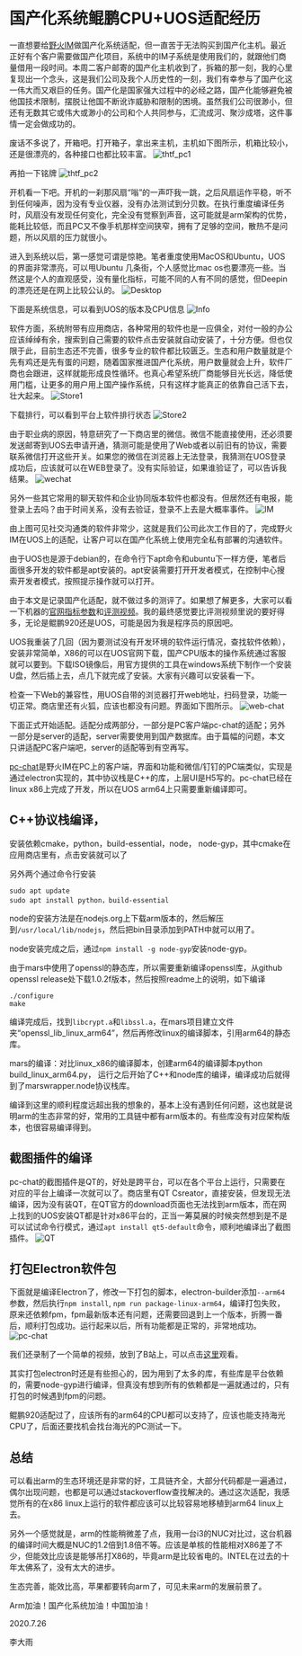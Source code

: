 # 国产化系统鲲鹏CPU+UOS适配经历
一直想要给[野火IM](https://github.com/wildfirechat)做国产化系统适配，但一直苦于无法购买到国产化主机。最近正好有个客户需要做国产化项目，系统中的IM子系统是使用我们的，就跟他们商量借用一段时间。本周二客户邮寄的国产化主机收到了，拆箱的那一刻，我的心里复现出一个念头，这是我们公司及我个人历史性的一刻，我们有幸参与了国产化这一伟大而又艰巨的任务。国产化是国家强大过程中的必经之路，国产化能够避免被他国技术限制，摆脱让他国不断讹诈威胁和限制的困境。虽然我们公司很渺小，但还有无数其它或伟大或渺小的公司和个人共同参与，汇流成河、聚沙成塔，这件事情一定会做成功的。

废话不多说了，开箱吧。打开箱子，拿出来主机，主机如下图所示，机箱比较小，还是很漂亮的，各种接口也都比较丰富。
![thtf_pc1](https://static.wildfirechat.cn/uos_11_thtf_pc.png)

再拍一下铭牌
![thtf_pc2](https://static.wildfirechat.cn/uos_12_thtf_pc.png)

开机看一下吧。开机的一刹那风扇“嗡”的一声吓我一跳，之后风扇运作平稳，听不到任何噪声，因为没有专业仪器，没有办法测试到分贝数。在执行重度编译任务时，风扇没有发现任何变化，完全没有觉察到声音，这可能就是arm架构的优势，能耗比较低，而且PC又不像手机那样空间狭窄，拥有了足够的空间，散热不是问题，所以风扇的压力就很小。

进入到系统以后，第一感觉可谓是惊艳。笔者重度使用MacOS和Ubuntu，UOS的界面非常漂亮，可以甩Ubuntu 几条街，个人感觉比mac os也要漂亮一些。当然这是个人的直观感受，没有量化指标，可能不同的人有不同的感觉，但Deepin的漂亮还是在网上比较公认的。
![Desktop](https://static.wildfirechat.cn/uos_1_desktop.png)

下面是系统信息，可以看到UOS的版本及CPU信息
![Info](https://static.wildfirechat.cn/uos_2_info.png)

软件方面，系统附带有应用商店，各种常用的软件也是一应俱全，对付一般的办公应该绰绰有余，搜索到自己需要的软件点击安装就自动安装了，十分方便。但也仅限于此，目前生态还不完善，很多专业的软件都比较匮乏。生态和用户数量就是个先有鸡还是先有蛋的问题，随着国家推进国产化系统，用户数量就会上升，软件厂商也会跟进，这样就能形成良性循环。也真心希望系统厂商能够目光长远，降低使用门槛，让更多的用户用上国产操作系统，只有这样才能真正的依靠自己活下去，壮大起来。
![Store1](https://static.wildfirechat.cn/uos_3_store.png)

下载排行，可以看到平台上软件排行状态
![Store2](https://static.wildfirechat.cn/uos_4_store.png)

由于职业病的原因，特意研究了一下商店里的微信。微信不能直接使用，还必须要发送邮寄到UOS去申请开通，猜测可能是使用了Web或者以前旧有的协议，需要联系微信打开这些开关。如果您的微信在浏览器上无法登录，我猜测在UOS登录成功后，应该就可以在WEB登录了。没有实际验证，如果谁验证了，可以告诉我结果。
![wechat](https://static.wildfirechat.cn/uos_5_wechat.png)

另外一些其它常用的聊天软件和企业协同版本软件也都没有。但居然还有电报，能登录上去吗？由于时间关系，没有去验证，登录不上去是大概率事件。
![IM](https://static.wildfirechat.cn/uos_10_im.png)

由上图可见社交沟通类的软件非常少，这就是我们公司此次工作目的了，完成野火IM在UOS上的适配，让客户可以在国产化系统上使用完全私有部署的沟通软件。

由于UOS也是源于debian的，在命令行下apt命令和ubuntu下一样方便，笔者后面很多开发的软件都是apt安装的。apt安装需要打开开发者模式，在控制中心搜索开发者模式，按照提示操作就可以打开。


由于本文是记录国产化适配，就不做过多的测评了。如果想了解更多，大家可以看一下机器的[官网指标参数](https://www.tongfangpc.com/index.php/gallery-75.html)和[评测视频](https://search.bilibili.com/all?keyword=鲲鹏920)。我的最终感觉要比评测视频里说的要好得多，无论是鲲鹏920还是UOS，可能是因为我是程序员的原因吧。

UOS我重装了几回（因为要测试没有开发环境的软件运行情况，查找软件依赖），安装非常简单，X86的可以在UOS官网下载，国产CPU版本的操作系统通过客服就可以要到。下载ISO镜像后，用官方提供的工具在windows系统下制作一个安装U盘，然后插上去，点几下就完成了安装。大家有兴趣可以安装看一下。

检查一下Web的兼容性，用UOS自带的浏览器打开web地址，扫码登录，功能一切正常。商店里还有火狐，应该也都没有问题。界面如下图所示。
![web-chat](https://static.wildfirechat.cn/uos_7_web_wildfirechat.png)

下面正式开始适配。适配分成两部分，一部分是PC客户端pc-chat的适配；另外一部分是server的适配，server需要使用到国产数据库。由于篇幅的问题，本文只讲适配PC客户端吧，server的适配等到有空再写。

[pc-chat](https://github.com/wildfirechat/pc-chat)是野火IM在PC上的客户端，界面和功能和微信/钉钉的PC端类似，实现是通过electron实现的，其中协议栈是C++的库，上层UI是H5写的。pc-chat已经在linux x86上完成了开发，所以在UOS arm64上只需要重新编译即可。

## C++协议栈编译，
安装依赖cmake，python，build-essential，node， node-gyp，其中cmake在应用商店里有，点击安装就可以了

另外两个通过命令行安装
```
sudo apt update
sudo apt install python，build-essential
```

node的安装方法是在nodejs.org上下载arm版本的，然后解压到```/usr/local/lib/nodejs```，然后把bin目录添加到PATH中就可以用了。

node安装完成之后，通过```npm install -g node-gyp```安装node-gyp。

由于mars中使用了openssl的静态库，所以需要重新编译openssl库，从github openssl release处下载1.0.2f版本，然后按照readme上的说明，如下编译
```
./configure
make
```
编译完成后，找到```libcrypt.a```和```libssl.a```，在mars项目建立文件夹“openssl_lib_linux_arm64”，然后再修改linux的编译脚本，引用arm64的静态库。

mars的编译：对比linux_x86的编译脚本，创建arm64的编译脚本python build_linux_arm64.py， 运行之后开始了C++和node库的编译，编译成功后就得到了marswrapper.node协议栈库。

编译到这里的顺利程度远超出我的想象的，基本上没有遇到任何问题，这也就是说明arm的生态非常的好，常用的工具链中都有arm版本的。有些库没有对应架构版本，也很容易编译得到。

## 截图插件的编译
pc-chat的截图插件是QT的，好处是跨平台，可以在各个平台上运行，只需要在对应的平台上编译一次就可以了。商店里有QT Csreator，直接安装，但发现无法编译，因为没有装QT，在QT官方的download页面也无法找到arm版本，而在网上找到的UOS安装QT都是针对x86平台的，正当一筹莫展的时候突然想到是不是可以试试命令行模式，通过```apt install qt5-default```命令，顺利地编译出了截图插件。
![QT](https://static.wildfirechat.cn/uos_8_qt.png)

## 打包Electron软件包
下面就是编译Electron了，修改一下打包的脚本，electron-builder添加```--arm64```参数，然后执行```npm install```, ```npm run package-linux-arm64```，编译打包失败，原来还依赖fpm，fpm最新版本还有问题，还需要回退到上一个版本，折腾一番后，顺利打包成功。运行起来以后，所有功能都是正常的，非常地成功。
![pc-chat](https://static.wildfirechat.cn/uos_9_pc_wildfirechat.png)

我们还录制了一个简单的视频，放到了B站上，可以点击[这里](https://www.bilibili.com/video/BV14f4y1R7gd?from=search&seid=15341063283696866854)观看。

其实打包electron时还是有些担心的，因为用到了太多的库，有些库是平台依赖的，需要node-gyp进行编译，但真没有想到所有的依赖都是一遍就通过的，只有打包的时候遇到fpm的问题。

鲲鹏920适配过了，应该所有的arm64的CPU都可以支持了，应该也能支持海光CPU了，后面还要找机会找台海光的PC测试一下。

## 总结
可以看出arm的生态环境还是非常的好，工具链齐全，大部分代码都是一遍通过，偶尔出现问题，也都是可以通过stackoverflow查找解决的。通过这次适配，我感觉所有的在x86 linux上运行的软件都应该可以比较容易地移植到arm64 linux上去。

另外一个感觉就是，arm的性能稍微差了点，我用一台i3的NUC对比过，这台机器的编译时间大概是NUC的1.2倍到1.8倍不等。应该是单核的性能相对X86差了不少，但能效比应该是能够吊打X86的，毕竟arm是比较省电的。INTEL在过去的十年太佛系了，没有太大的进步。

生态完善，能效比高，苹果都要转向arm了，可见未来arm的发展前景了。

Arm加油！国产化系统加油！中国加油！


2020.7.26

李大雨
